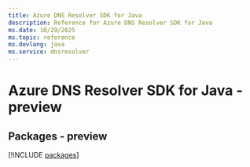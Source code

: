 ```yaml
---
title: Azure DNS Resolver SDK for Java
description: Reference for Azure DNS Resolver SDK for Java
ms.date: 10/29/2025
ms.topic: reference
ms.devlang: java
ms.service: dnsresolver
---
```

# Azure DNS Resolver SDK for Java - preview
## Packages - preview
[!INCLUDE [packages](dns-resolver-index.md)]